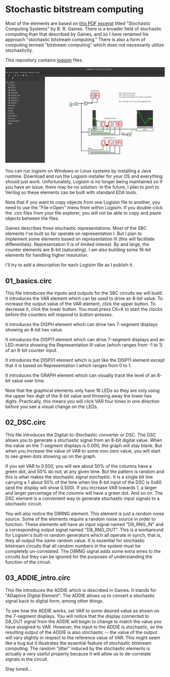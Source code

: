 # Stochastic bitstream computing

Most of the elements are based on [this PDF excerpt](http://pages.cpsc.ucalgary.ca/~gaines/reports/COMP/SCS69/SCS69.pdf)
titled "Stochastic Computing Systems" by B. R. Gaines. There is a broader field
of stochastic computing than that described by Gaines, and so I have renamed
his approach "stochastic bitstream computing." There is also a form of computing
termed "bitstream computing" which does not necessarily utilize stochasticity.

This repository contains [logisim](http://www.cburch.com/logisim/) files.

![Logisim](img/logisim_screenshot.png)

You can run logisim on Windows or Linux systems by installing a Java runtime.
Download and run the Logisim installer for your OS and everything should just
work. Unfortunately, Logisim is no longer being maintained so if you have an
issue, there may be no solution. In the future, I plan to port to Verilog so
these elements can be built with standard EDA tools.

Note that if you want to copy objects from one Logisim file to another, you
need to use the "File->Open" menu from within Logisim. If you double-click the
.circ files from your file explorer, you will not be able to copy and paste
objects between the files.

Gaines describes three stochastic representations. Most of the SBC elements
I've built so far operate on representation I. But I plan to implement some
elements based on representation III (this will facilitate differentials).
Representation II is of limited interest. By and large, the counter elements
are 8-bit (saturating). I am also building some 16-bit elements for handling
higher resolution.

I'll try to add a description for each Logisim file as I publish it.

01_basics.circ
--------------

This file introduces the inputs and outputs for the SBC circuits we will build.
It introduces the VAR element which can be used to drive an 8-bit value. To
increase the output value of the VAR element, click the upper button. To
decrease it, click the lower button. You must press Ctl+K to start the clocks
before the counters will respond to button-presses.

It introduces the DISPH element which can drive two 7-segment displays showing
an 8-bit hex value.

It introduces the DISP11 element which can drive 7-segment displays and an
LED-matrix showing the Representation III value (which ranges from -1 to 1) of
an 8-bit counter input.

It introduces the DISP01 element which is just like the DISP11 element except
that it is based on Representation I which ranges from 0 to 1.

It introduces the GRAPH element which can visually track the level of an 8-bit
value over time.

Note that the graphical elements only have 16 LEDs so they are only using the
upper hex digit of the 8-bit value and throwing away the lower hex digits.
Practically, this means you will click VAR four times in one direction before
you see a visual change on the LEDs.

02_DSC.circ
-----------

This file introduces the Digital-to-Stochastic converter or DSC. The DSC allows
you to generate a stochastic signal from an 8-bit digital value. When the value
on the 7-segment displays is 0.000, the graph will stay blank. But when you
increase the value of VAR to some non-zero value, you will start to see green
dots showing up on the graph.

If you set VAR to 0.500, you will see about 50% of the columns have a green
dot, and 50% do not, at any given time. But the pattern is random and this is
what makes the stochastic signal stochastic. It is a single bit line carrying a
1 about 50% of the time when the 8-bit input of the DSC is 0x80 (and the
display will show 0.500). If you increase VAR towards 1, a larger and larger
percentage of the columns will have a green dot. And so on. The DSC element is
a convenient way to generate stochastic input signals to a stochastic circuit.

You will also notice the D8RNG element. This element is just a random noise
source. Some of the elements require a random noise source in order to
function.  These elements will have an input signal named "D8_RNG_IN" and a
corresponding output signal named "D8_RNG_OUT". This is a workaround for
Logisim's built-in random generators which all operate in synch, that is, they
all output the *same* random value. It is essential for stochastic bitstream
circuits that all random numbers in the system must be completely
un-correlated. The D8RNG signal adds some extra wires to the circuits but they
can be ignored for the purposes of understanding the function of the circuit.

03_ADDIE_intro.circ
-------------------

This file introduces the ADDIE which is described in Gaines. It stands for
"ADaptive DIgital Element". The ADDIE allows us to convert a stochastic signal
back to digital form, among other things.

To see how the ADDIE works, set VAR to some desired value as shown on the
7-segment displays. You will notice that the display connected to D8_OUT signal
from the ADDIE will begin to change to match the value you have assigned to
VAR. However, the input to the ADDIE is stochastic, so the resulting output of
the ADDIE is also stochastic -- the value of the output will vary slightly in
respect to the reference value of VAR. This might seem like a bug but it
illustrates the essential feature of stochastic bitstream computing. The random
"jitter" induced by the stochastic elements is actually a very useful property
because it will allow us to de-correlate signals in the circuit.

Stay tuned...


